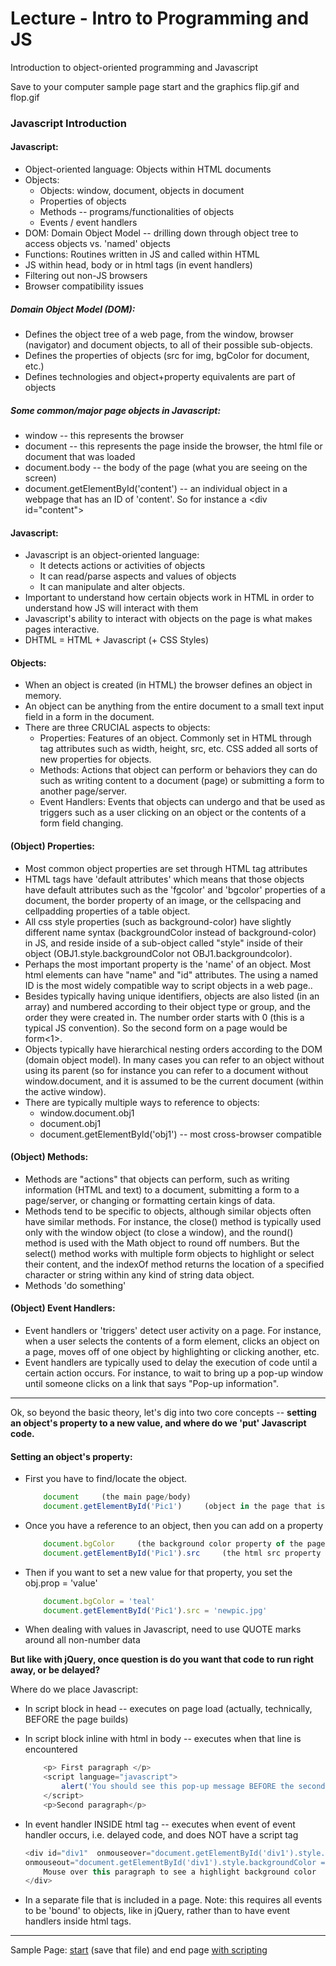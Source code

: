 Lecture - Intro to Programming and JS
===========
Introduction to object-oriented programming and Javascript

Save to your computer sample page start and the graphics flip.gif and flop.gif

### Javascript Introduction


#### Javascript:
*	Object-oriented language: Objects within HTML documents
*	Objects:
	*	Objects: window, document, objects in document
	*	Properties of objects
	*	Methods -- programs/functionalities of objects
	*	Events / event handlers
*	DOM: Domain Object Model -- drilling down through object tree to access objects vs. 'named' objects
*	Functions: Routines written in JS and called within HTML
*	JS within head, body or in html tags (in event handlers)
*	Filtering out non-JS browsers
*	Browser compatibility issues
  
##### Domain Object Model (DOM):
*	Defines the object tree of a web page, from the window, browser (navigator) and document objects, to all of their possible sub-objects.
*	Defines the properties of objects (src for img, bgColor for document, etc.)
*	Defines technologies and object+property equivalents are part of objects

##### Some common/major page objects in Javascript:

*	window -- this represents the browser   
*	document -- this represents the page inside the browser, the html file or document that was loaded   
*	document.body -- the body of the page (what you are seeing on the screen)   
*	document.getElementById\('content'\) \-\- an individual object in a webpage that has an ID of 'content'. So for instance a \<div id="content"\>



#### Javascript:
-	Javascript is an object-oriented language:
	*	It detects actions or activities of objects
	*	It can read/parse aspects and values of objects
	*	It can manipulate and alter objects.
-	Important to understand how certain objects work in HTML in order to understand how JS will interact with them
-	Javascript's ability to interact with objects on the page is what makes pages interactive.
-	DHTML = HTML + Javascript (+ CSS Styles)


#### Objects:
*	When an object is created (in HTML) the browser defines an object in memory. 
*	An object can be anything from the entire document to a small text input field in a form in the document.
*	There are three CRUCIAL aspects to objects:
	*	Properties: Features of an object. Commonly set in HTML through tag attributes such as width, height, src, etc. CSS added all sorts of new properties for objects.
	*	Methods: Actions that object can perform or behaviors they can do such as writing content to a document (page) or submitting a form to another page/server.
	*	Event Handlers: Events that objects can undergo and that be used as triggers such as a user clicking on an object or the contents of a form field changing.

#### (Object) Properties:
*	Most common object properties are set through HTML tag attributes
*	HTML tags have 'default attributes' which means that those objects have default attributes such as the 'fgcolor' and 'bgcolor' properties of a document, the border property of an image, or the cellspacing and cellpadding properties of a table object.
*	All css style properties (such as background-color) have slightly different name syntax (backgroundColor instead of background-color) in JS, and reside inside of a sub-object called "style" inside of their object (OBJ1.style.backgroundColor not OBJ1.backgroundcolor).
*	Perhaps the most important property is the 'name' of an object. Most html elements can have "name" and "id" attributes. The using a named ID is the most widely compatible way to script objects in a web page..
*	Besides typically having unique identifiers, objects are also listed (in an array) and numbered according to their object type or group, and the order they were created in. The number order starts with 0 (this is a typical JS convention). So the second form on a page would be form<1>.
*	Objects typically have hierarchical nesting orders according to the DOM (domain object model). In many cases you can refer to an object without using its parent (so for instance you can refer to a document without window.document, and it is assumed to be the current document (within the active window).
*	There are typically multiple ways to reference to objects:
	*	window.document.obj1
	*	document.obj1
	*	document.getElementById('obj1') -- most cross-browser compatible

#### (Object) Methods:
*	Methods are "actions" that objects can perform, such as writing information (HTML and text) to a document, submitting a form to a page/server, or changing or formatting certain kings of data.
*	Methods tend to be specific to objects, although similar objects often have similar methods. For instance, the close() method is typically used only with the window object (to close a window), and the round() method is used with the Math object to round off numbers. But the select() method works with multiple form objects to highlight or select their content, and the indexOf method returns the location of a specified character or string within any kind of string data object.
*	Methods 'do something'

#### (Object) Event Handlers:
*	Event handlers or 'triggers' detect user activity on a page. For instance, when a user selects the contents of a form element, clicks an object on a page, moves off of one object by highlighting or clicking another, etc. 
*	Event handlers are typically used to delay the execution of code until a certain action occurs. For instance, to wait to bring up a pop-up window until someone clicks on a link that says "Pop-up information".

***********

Ok, so beyond the basic theory, let's dig into two core concepts -- __setting an object's property to a new value, and where do we 'put' Javascript code.__


#### Setting an object's property:
*	First you have to find/locate the object.

	```js
		document     (the main page/body)
		document.getElementById('Pic1')     (object in the page that is IDed as Pic1)
	```
	
*	Once you have a reference to an object, then you can add on a property

	```js
		document.bgColor     (the background color property of the page)
		document.getElementById('Pic1').src     (the html src property of the object IDed as Pic1)
	```

*	Then if you want to set a new value for that property, you set the obj.prop = 'value'

	```js
		document.bgColor = 'teal'
		document.getElementById('Pic1').src = 'newpic.jpg'
	```

*	When dealing with values in Javascript, need to use QUOTE marks around all non-number data

__But like with jQuery, once question is do you want that code to run right away, or be delayed?__

Where do we place Javascript:
*	In script block in head -- executes on page load (actually, technically, BEFORE the page builds)
*	In script block inline with html in body -- executes when that line is encountered

	```js
		<p> First paragraph </p>
		<script language="javascript">
			alert('You should see this pop-up message BEFORE the second paragraph eppears on the page.')
		</script>
		<p>Second paragraph</p>
	```
	
*	In event handler INSIDE html tag -- executes when event of event handler occurs, i.e. delayed code, and does NOT have a script tag

	```js
	<div id="div1"  onmouseover="document.getElementById('div1').style.backgroundColor = 'yellow'" 
	onmouseout="document.getElementById('div1').style.backgroundColor = 'white'"   >
		Mouse over this paragraph to see a highlight background color
	</div>
	```

*	In a separate file that is included in a page. Note: this requires all events to be 'bound' to objects, like in jQuery, rather than to have event handlers inside html tags.

*************

Sample Page: [start](http://webdev.usc.edu/itp301/lecture_examples/js1a_start.html) (save that file) and end page [with scripting](http://webdev.usc.edu/itp301/lecture_examples/js1a_end.html)

